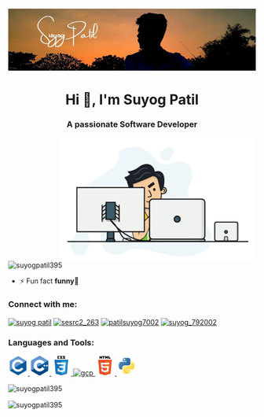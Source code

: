 ![logo](https://github.com/suyogpatil395/suyogpatil395/blob/main/banner.png.jpg)
<h1 align="center">Hi 👋, I'm Suyog Patil</h1>
<h3 align="center">A passionate Software Developer</h3>

<img align="right" alt="coding" width="400" src="https://raw.githubusercontent.com/rajpratyush/rajpratyush/master/me_1.gif">

<p align="left"> <img src="https://komarev.com/ghpvc/?username=suyogpatil395&label=Profile%20views&color=0e75b6&style=flat" alt="suyogpatil395" /> </p>

- ⚡ Fun fact **funny🤪**

<h3 align="left">Connect with me:</h3>
<p align="left">
<a href="https://www.linkedin.com/in/suyog-patil-0089241b2" target="blank"><img align="center" src="https://raw.githubusercontent.com/rahuldkjain/github-profile-readme-generator/master/src/images/icons/Social/linked-in-alt.svg" alt="suyog patil" height="30" width="40" /></a>
<a href="https://www.codechef.com/users/sesrc2_263" target="blank"><img align="center" src="https://cdn.jsdelivr.net/npm/simple-icons@3.1.0/icons/codechef.svg" alt="sesrc2_263" height="30" width="40" /></a>
<a href="https://www.hackerrank.com/patilsuyog7002" target="blank"><img align="center" src="https://raw.githubusercontent.com/rahuldkjain/github-profile-readme-generator/master/src/images/icons/Social/hackerrank.svg" alt="patilsuyog7002" height="30" width="40" /></a>
<a href="https://www.leetcode.com/suyog_792002" target="blank"><img align="center" src="https://raw.githubusercontent.com/rahuldkjain/github-profile-readme-generator/master/src/images/icons/Social/leet-code.svg" alt="suyog_792002" height="30" width="40" /></a>
</p>

<h3 align="left">Languages and Tools:</h3>
<p align="left"> <a href="https://www.cprogramming.com/" target="_blank" rel="noreferrer"> <img src="https://raw.githubusercontent.com/devicons/devicon/master/icons/c/c-original.svg" alt="c" width="40" height="40"/> </a> <a href="https://www.w3schools.com/cpp/" target="_blank" rel="noreferrer"> <img src="https://raw.githubusercontent.com/devicons/devicon/master/icons/cplusplus/cplusplus-original.svg" alt="cplusplus" width="40" height="40"/> </a> <a href="https://www.w3schools.com/css/" target="_blank" rel="noreferrer"> <img src="https://raw.githubusercontent.com/devicons/devicon/master/icons/css3/css3-original-wordmark.svg" alt="css3" width="40" height="40"/> </a> <a href="https://cloud.google.com" target="_blank" rel="noreferrer"> <img src="https://www.vectorlogo.zone/logos/google_cloud/google_cloud-icon.svg" alt="gcp" width="40" height="40"/> </a> <a href="https://www.w3.org/html/" target="_blank" rel="noreferrer"> <img src="https://raw.githubusercontent.com/devicons/devicon/master/icons/html5/html5-original-wordmark.svg" alt="html5" width="40" height="40"/> </a> <a href="https://www.python.org" target="_blank" rel="noreferrer"> <img src="https://raw.githubusercontent.com/devicons/devicon/master/icons/python/python-original.svg" alt="python" width="40" height="40"/> </a> </p>

<p><img align="center" src="https://github-readme-stats.vercel.app/api/top-langs?username=suyogpatil395&show_icons=true&locale=en&layout=compact" alt="suyogpatil395" /></p>

<p><img align="center" src="https://github-readme-streak-stats.herokuapp.com/?user=suyogpatil395&" alt="suyogpatil395" /></p>
